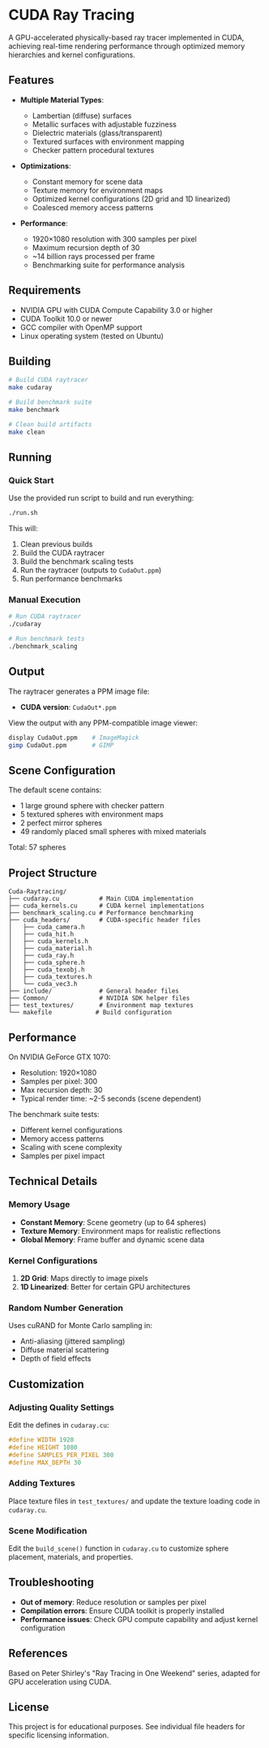 # CUDA Ray Tracing

A GPU-accelerated physically-based ray tracer implemented in CUDA, achieving real-time rendering performance through optimized memory hierarchies and kernel configurations.

## Features

- **Multiple Material Types**:
  - Lambertian (diffuse) surfaces
  - Metallic surfaces with adjustable fuzziness
  - Dielectric materials (glass/transparent)
  - Textured surfaces with environment mapping
  - Checker pattern procedural textures

- **Optimizations**:
  - Constant memory for scene data
  - Texture memory for environment maps
  - Optimized kernel configurations (2D grid and 1D linearized)
  - Coalesced memory access patterns

- **Performance**:
  - 1920×1080 resolution with 300 samples per pixel
  - Maximum recursion depth of 30
  - ~14 billion rays processed per frame
  - Benchmarking suite for performance analysis

## Requirements

- NVIDIA GPU with CUDA Compute Capability 3.0 or higher
- CUDA Toolkit 10.0 or newer
- GCC compiler with OpenMP support
- Linux operating system (tested on Ubuntu)

## Building

```bash
# Build CUDA raytracer
make cudaray

# Build benchmark suite
make benchmark

# Clean build artifacts
make clean
```

## Running

### Quick Start
Use the provided run script to build and run everything:
```bash
./run.sh
```

This will:
1. Clean previous builds
2. Build the CUDA raytracer
3. Build the benchmark scaling tests
4. Run the raytracer (outputs to `CudaOut.ppm`)
5. Run performance benchmarks

### Manual Execution
```bash
# Run CUDA raytracer
./cudaray

# Run benchmark tests
./benchmark_scaling

```

## Output

The raytracer generates a PPM image file:
- **CUDA version**: `CudaOut*.ppm`

View the output with any PPM-compatible image viewer:
```bash
display CudaOut.ppm    # ImageMagick
gimp CudaOut.ppm       # GIMP
```

## Scene Configuration

The default scene contains:
- 1 large ground sphere with checker pattern
- 5 textured spheres with environment maps
- 2 perfect mirror spheres
- 49 randomly placed small spheres with mixed materials

Total: 57 spheres

## Project Structure

```
Cuda-Raytracing/
├── cudaray.cu           # Main CUDA implementation
├── cuda_kernels.cu      # CUDA kernel implementations
├── benchmark_scaling.cu # Performance benchmarking
├── cuda_headers/        # CUDA-specific header files
│   ├── cuda_camera.h
│   ├── cuda_hit.h
│   ├── cuda_kernels.h
│   ├── cuda_material.h
│   ├── cuda_ray.h
│   ├── cuda_sphere.h
│   ├── cuda_texobj.h
│   ├── cuda_textures.h
│   └── cuda_vec3.h
├── include/             # General header files
├── Common/              # NVIDIA SDK helper files
├── test_textures/       # Environment map textures
└── makefile            # Build configuration
```

## Performance

On NVIDIA GeForce GTX 1070:
- Resolution: 1920×1080
- Samples per pixel: 300
- Max recursion depth: 30
- Typical render time: ~2-5 seconds (scene dependent)

The benchmark suite tests:
- Different kernel configurations
- Memory access patterns
- Scaling with scene complexity
- Samples per pixel impact

## Technical Details

### Memory Usage
- **Constant Memory**: Scene geometry (up to 64 spheres)
- **Texture Memory**: Environment maps for realistic reflections
- **Global Memory**: Frame buffer and dynamic scene data

### Kernel Configurations
1. **2D Grid**: Maps directly to image pixels
2. **1D Linearized**: Better for certain GPU architectures

### Random Number Generation
Uses cuRAND for Monte Carlo sampling in:
- Anti-aliasing (jittered sampling)
- Diffuse material scattering
- Depth of field effects

## Customization

### Adjusting Quality Settings
Edit the defines in `cudaray.cu`:
```cpp
#define WIDTH 1920
#define HEIGHT 1080
#define SAMPLES_PER_PIXEL 300
#define MAX_DEPTH 30
```

### Adding Textures
Place texture files in `test_textures/` and update the texture loading code in `cudaray.cu`.

### Scene Modification
Edit the `build_scene()` function in `cudaray.cu` to customize sphere placement, materials, and properties.

## Troubleshooting

- **Out of memory**: Reduce resolution or samples per pixel
- **Compilation errors**: Ensure CUDA toolkit is properly installed
- **Performance issues**: Check GPU compute capability and adjust kernel configuration

## References

Based on Peter Shirley's "Ray Tracing in One Weekend" series, adapted for GPU acceleration using CUDA.

## License

This project is for educational purposes. See individual file headers for specific licensing information.